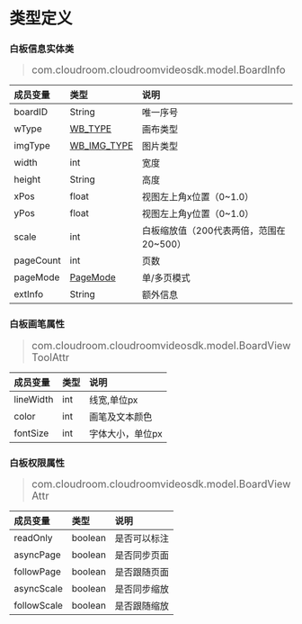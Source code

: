 # 类型定义
### 白板信息实体类
><font size=4, id =BoardInfo>com.cloudroom.cloudroomvideosdk.model.BoardInfo</font>

成员变量 | 类型 | 说明
:---|:---|:---
boardID | String | 唯一序号
wType | [WB_TYPE](const_define.md#WB_TYPE) | 画布类型
imgType | [WB_IMG_TYPE](const_define.md#WB_IMG_TYPE) | 图片类型
width | int | 宽度
height | String | 高度
xPos | float | 视图左上角x位置（0~1.0）
yPos | float | 视图左上角y位置（0~1.0）
scale | int | 白板缩放值（200代表两倍，范围在20~500）
pageCount | int | 页数
pageMode | [PageMode](const_define.md#PageMode) | 单/多页模式
extInfo | String | 额外信息

### 白板画笔属性
><font size=4, id =BoardViewToolAttr>com.cloudroom.cloudroomvideosdk.model.BoardViewToolAttr</font>

成员变量 | 类型 | 说明
:---|:---|:---
lineWidth | int | 线宽,单位px
color | int | 画笔及文本颜色
fontSize | int | 字体大小，单位px

### 白板权限属性
><font size=4, id =BoardViewAttr>com.cloudroom.cloudroomvideosdk.model.BoardViewAttr</font>

成员变量 | 类型 | 说明
:---|:---|:---
readOnly | boolean | 是否可以标注
asyncPage | boolean | 是否同步页面
followPage | boolean | 是否跟随页面
asyncScale | boolean | 是否同步缩放
followScale | boolean | 是否跟随缩放